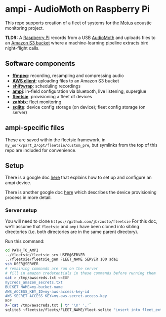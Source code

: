 # ampi - AudioMoth on Raspberry Pi

This repo supports creation of a fleet of systems for the
[Motus](https://motus.org) acoustic monitoring project.

**TLDR:** A [Raspberry Pi](https://raspberrypi.org) records from a USB
[AudioMoth](https://www.openacousticdevices.info/audiomoth) and
uploads files to an [Amazon S3 bucket](https://aws.amazon.com/s3/)
where a machine-learning pipeline extracts bird night-flight calls.

## Software components

- **[ffmpeg](https://ffmpeg.org)**: recording, resampling and compressing audio
- **[AWS client](https://awscli.amazonaws.com/)**: uploading files to an Amazon S3 bucket
- **[shiftwrap](https://github.com/jbrzusto/shiftwrap)**: scheduling recordings
- **[ampi](https://github.com/jbrzusto/ampi)**: in-field configuration via bluetooth, live listening, superglue
- **[fleetsie](https://github.com/jbrzusto/fleetsie)**: provisioning a fleet of devices
- **[zabbix](https://zabbix.com)**: fleet monitoring
- **[sqlite](https://sqlite.org)**: device config storage (on device); fleet config storage (on server)

## ampi-specific files

These are saved within the fleetsie framework, in `my_work/part_2/opt/fleetsie/custom_pre`,
but symlinks from the top of this repo are included for convenience.

## Setup

There is a google doc [here](https://docs.google.com/document/d/1UtJ0agmBAgIvWY2mq4LzUb58KXhgKbQIww2vrpotEVg/edit?usp=sharing) that explains how to set up and configure an ampi device.

There is another google doc [here](https://docs.google.com/document/d/1CATk1b4eQz6Xu30ksj6AOIfCjCyrqR6IeCPLyRx5c3Y/edit?usp=sharing) which describes the device provisioning process in more detail.

### Server setup

You will need to clone `https://github.com/jbrzusto/fleetsie`
For this doc, we'll assume that `fleetsie` and `ampi` have been cloned into sibling directories (i.e. both directories
are in the same parent directory).

Run this command:
```sh
cd PATH_TO_AMPI
../fleetsie/fleetsie_srv USER@SERVER
../fleetsie/fleetsie_gen FLEET_NAME SERVER 100 sda1
ssh USER@SERVER
# remaining commands are run on the server
# fill in amazon credetentials in these commands before running them
cat > /tmp/awscreds.txt <<EOF
mycreds_amazon_secrets.txt
BUCKET_NAME=my-bucket-name
AWS_ACCESS_KEY_ID=my-aws-access-key-id
AWS_SECRET_ACCESS_KEY=my-aws-secret-access-key
EOF
X=`cat /tmp/awscreds.txt | tr '\n' ','`
sqlite3 ~fleetsie/fleets/FLEET_NAME/fleet.sqlite "insert into fleet_extra(fleet, extra) values ('FLEET_NAME','$X')"
